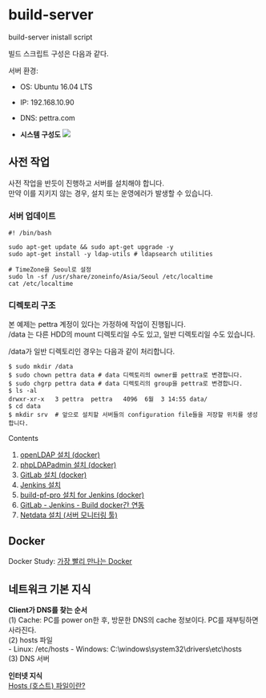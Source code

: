 # build-server
build-server inistall script

빌드 스크립트 구성은 다음과 같다.

서버 환경:
* OS: Ubuntu 16.04 LTS
* IP: 192.168.10.90
* DNS: pettra.com

* **시스템 구성도**
![](/assets/build_system.png)  

## 사전 작업  
사전 작업을 반듯이 진행하고 서버를 설치해야 합니다.  
만약 이를 지키지 않는 경우, 설치 또는 운영에러가 발생할 수 있습니다.  

### 서버 업데이트  
```
#! /bin/bash

sudo apt-get update && sudo apt-get upgrade -y
sudo apt-get install -y ldap-utils # ldapsearch utilities

# TimeZone을 Seoul로 설정
sudo ln -sf /usr/share/zoneinfo/Asia/Seoul /etc/localtime
cat /etc/localtime
```

### 디렉토리 구조  
본 예제는 pettra 계정이 있다는 가정하에 작업이 진행됩니다.  
/data 는 다른 HDD의 mount 디렉토리일 수도 있고, 일반 디렉토리일 수도 있습니다.  

/data가 일반 디렉토리인 경우는 다음과 같이 처리합니다.  
```
$ sudo mkdir /data
$ sudo chown pettra data # data 디렉토리의 owner를 pettra로 변경합니다.
$ sudo chgrp pettra data # data 디렉토리의 group을 pettra로 변경합니다.
$ ls -al
drwxr-xr-x   3 pettra  pettra   4096  6월  3 14:55 data/
$ cd data
$ mkdir srv  # 앞으로 설치할 서버들의 configuration file들을 저장할 위치를 생성합니다.
```

Contents  
1. [openLDAP 설치 (docker)](https://github.com/roykang75/build-server/blob/master/setupOpenLDAP.md)  
2. [phpLDAPadmin 설치 (docker)](https://github.com/roykang75/build-server/blob/master/setupPHPLDAPadmin.md)  
3. [GitLab 설치 (docker)](https://github.com/roykang75/build-server/blob/master/setupGitLab.md)  
4. [Jenkins 설치](https://github.com/roykang75/build-server/blob/master/setupJenkins.md)  
5. [build-pf-pro 설치 for Jenkins (docker)](https://github.com/roykang75/build-server/blob/master/setupBuild-pf-pro.md)  
6. [GitLab - Jenkins - Build docker간 연동](https://github.com/roykang75/build-server/blob/master/setupGitLab_Jenkins_Build.md)
7. [Netdata 설치 (서버 모니터링 툴)](https://github.com/roykang75/build-server/blob/master/setupNetdata.md)  

## Docker  
Docker Study: [가장 빨리 만나는 Docker](http://pyrasis.com/docker.html)

## 네트워크 기본 지식  
**Client가 DNS를 찾는 순서**  
(1) Cache: PC를 power on한 후, 방문한 DNS의 cache 정보이다. PC를 재부팅하면 사라진다.  
(2) hosts 파일  
    - Linux: /etc/hosts
    - Windows: C:\windows\system32\drivers\etc\hosts  
(3) DNS 서버    

**인터넷 지식**  
    [Hosts (호스트) 파일이란?](https://github.com/roykang75/build-server/blob/master/whatIsHosts.md)
